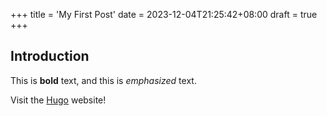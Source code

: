 +++
title = 'My First Post'
date = 2023-12-04T21:25:42+08:00
draft = true
+++
## Introduction

This is **bold** text, and this is *emphasized* text.

Visit the [Hugo](https://gohugo.io) website!
